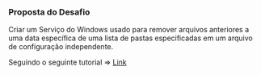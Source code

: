 ### Proposta do Desafio

Criar um Serviço do Windows usado para remover arquivos anteriores a uma data específica de uma lista de pastas especificadas em um arquivo de configuração independente.

Seguindo o seguinte tutorial => [Link](https://www.codeproject.com/Articles/5263939/Build-a-Windows-Worker-Service-Using-NET-Core-3-1)